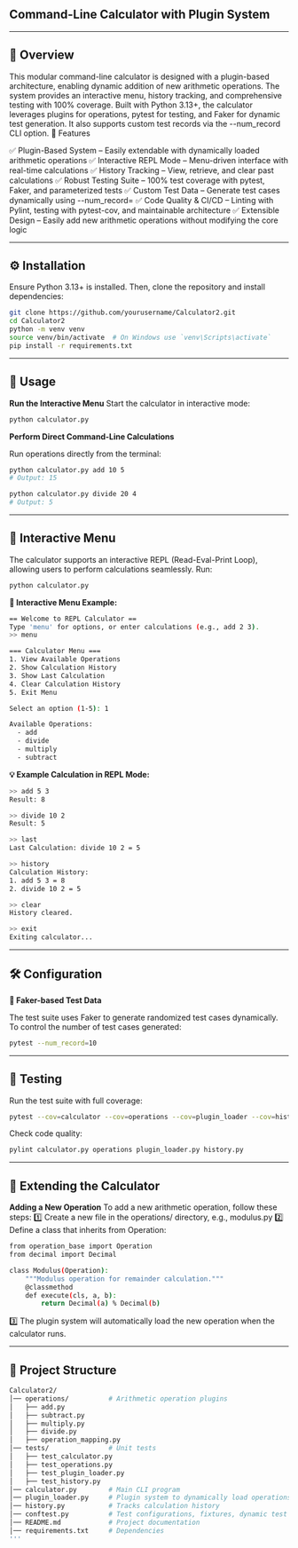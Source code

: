 ## **Command-Line Calculator with Plugin System**

---

## **📌 Overview**

This modular command-line calculator is designed with a plugin-based architecture, enabling dynamic addition of new arithmetic operations. The system provides an interactive menu, history tracking, and comprehensive testing with 100% coverage.
Built with Python 3.13+, the calculator leverages plugins for operations, pytest for testing, and Faker for dynamic test generation. It also supports custom test records via the --num_record CLI option.
🌟 Features

✅ Plugin-Based System – Easily extendable with dynamically loaded arithmetic operations
✅ Interactive REPL Mode – Menu-driven interface with real-time calculations
✅ History Tracking – View, retrieve, and clear past calculations
✅ Robust Testing Suite – 100% test coverage with pytest, Faker, and parameterized tests
✅ Custom Test Data – Generate test cases dynamically using --num_record=<N>
✅ Code Quality & CI/CD – Linting with Pylint, testing with pytest-cov, and maintainable architecture
✅ Extensible Design – Easily add new arithmetic operations without modifying the core logic

---

## **⚙️ Installation**

Ensure Python 3.13+ is installed. Then, clone the repository and install dependencies:

```bash
git clone https://github.com/yourusername/Calculator2.git
cd Calculator2
python -m venv venv
source venv/bin/activate  # On Windows use `venv\Scripts\activate`
pip install -r requirements.txt
```
---

## **🚀 Usage**
**Run the Interactive Menu**
Start the calculator in interactive mode:

```bash
python calculator.py
```
**Perform Direct Command-Line Calculations**

Run operations directly from the terminal:
```bash
python calculator.py add 10 5
# Output: 15
```
```bash
python calculator.py divide 20 4
# Output: 5
```
---

## **📜 Interactive Menu**

The calculator supports an interactive REPL (Read-Eval-Print Loop), allowing users to perform calculations seamlessly.
Run:

```bash
python calculator.py
```
**🔹 Interactive Menu Example:**
```bash
== Welcome to REPL Calculator ==
Type 'menu' for options, or enter calculations (e.g., add 2 3).
>> menu

=== Calculator Menu ===
1. View Available Operations
2. Show Calculation History
3. Show Last Calculation
4. Clear Calculation History
5. Exit Menu

Select an option (1-5): 1

Available Operations:
  - add
  - divide
  - multiply
  - subtract
```

**💡 Example Calculation in REPL Mode:**
```bash
>> add 5 3
Result: 8

>> divide 10 2
Result: 5

>> last
Last Calculation: divide 10 2 = 5

>> history
Calculation History:
1. add 5 3 = 8
2. divide 10 2 = 5

>> clear
History cleared.

>> exit
Exiting calculator...
```
---

## **🛠️ Configuration**

**🎲 Faker-based Test Data**

The test suite uses Faker to generate randomized test cases dynamically.
To control the number of test cases generated:
```bash
pytest --num_record=10
```

---


## **🧪 Testing**

Run the test suite with full coverage:
```bash
pytest --cov=calculator --cov=operations --cov=plugin_loader --cov=history --cov-report=term-missing
```
Check code quality:
```bash
pylint calculator.py operations plugin_loader.py history.py
```
---
## **🔌 Extending the Calculator**

**Adding a New Operation**
To add a new arithmetic operation, follow these steps:
1️⃣ Create a new file in the operations/ directory, e.g., modulus.py
2️⃣ Define a class that inherits from Operation:
```bash
from operation_base import Operation
from decimal import Decimal

class Modulus(Operation):
    """Modulus operation for remainder calculation."""
    @classmethod
    def execute(cls, a, b):
        return Decimal(a) % Decimal(b)
```
3️⃣ The plugin system will automatically load the new operation when the calculator runs.

---
## **📂 Project Structure**
```bash
Calculator2/
│── operations/          # Arithmetic operation plugins
│   ├── add.py
│   ├── subtract.py
│   ├── multiply.py
│   ├── divide.py
│   ├── operation_mapping.py
│── tests/               # Unit tests
│   ├── test_calculator.py
│   ├── test_operations.py
│   ├── test_plugin_loader.py
│   ├── test_history.py
│── calculator.py        # Main CLI program
│── plugin_loader.py     # Plugin system to dynamically load operations
│── history.py           # Tracks calculation history
│── conftest.py          # Test configurations, fixtures, dynamic test generation
│── README.md            # Project documentation
│── requirements.txt     # Dependencies
'''

